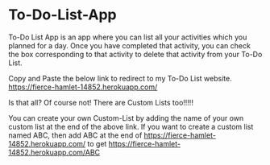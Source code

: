 # To-Do-List-App

To-Do List App is an app where you can list all your activities which you planned for a day. 
Once you have completed that activity, you can check the box corresponding to that activity to delete that activity from your To-Do List.

Copy and Paste the below link to redirect to my To-Do List website.
https://fierce-hamlet-14852.herokuapp.com/

Is that all? Of course not! 
There are Custom Lists too!!!!!

You can create your own Custom-List by adding the name of your own custom list at the end of the above link.
If you want to create a custom list named ABC, then add ABC at the end of https://fierce-hamlet-14852.herokuapp.com/ to get https://fierce-hamlet-14852.herokuapp.com/ABC
